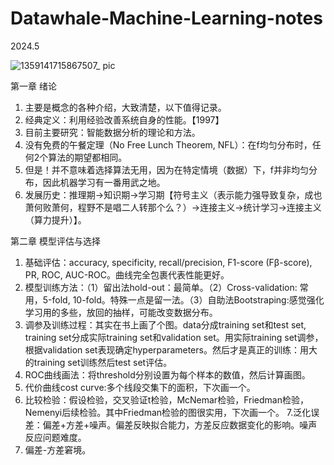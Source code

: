 # Datawhale-Machine-Learning-notes    
2024.5 

![1359141715867507_ pic](https://github.com/Tal-cat/Datawhale-Machine-Learning-notes/assets/60603537/b526c28c-8345-4241-9c8e-f58f97bf5c6b)

第一章 绪论    
1. 主要是概念的各种介绍，大致清楚，以下值得记录。
2. 经典定义：利用经验改善系统自身的性能。【1997】
3. 目前主要研究：智能数据分析的理论和方法。   
4. 没有免费的午餐定理（No Free Lunch Theorem, NFL）：在f均匀分布时，任何2个算法的期望都相同。
5. 但是！并不意味着选择算法无用，因为在特定情境（数据）下，f并非均匀分布，因此机器学习有一番用武之地。
6. 发展历史：推理期→知识期→学习期【符号主义（表示能力强导致复杂，成也萧何败萧何，程野不是唱二人转那个么？）→连接主义→统计学习→连接主义（算力提升）】。

第二章 模型评估与选择   
1. 基础评估：accuracy, specificity, recall/precision, F1-score (Fβ-score), PR, ROC, AUC-ROC。曲线完全包裹代表性能更好。    
2. 模型训练方法：（1）留出法hold-out：最简单。（2）Cross-validation: 常用，5-fold, 10-fold。特殊一点是留一法。（3）自助法Bootstraping:感觉强化学习用的多些，放回的抽样，可能改变数据分布。
3. 调参及训练过程：其实在书上画了个图。data分成training set和test set, training set分成实际training set和validation set。用实际training set调参，根据validation set表现确定hyperparameters。然后才是真正的训练：用大的training set训练然后test set评估。
4. ROC曲线画法：将threshold分别设置为每个样本的数值，然后计算画图。
5. 代价曲线cost curve:多个线段交集下的面积，下次画一个。
6. 比较检验：假设检验，交叉验证t检验，McNemar检验，Friedman检验，Nemenyi后续检验。其中Friedman检验的图很实用，下次画一个。
7.泛化误差：偏差+方差+噪声。偏差反映拟合能力，方差反应数据变化的影响。噪声反应问题难度。    
8. 偏差-方差窘境。   
